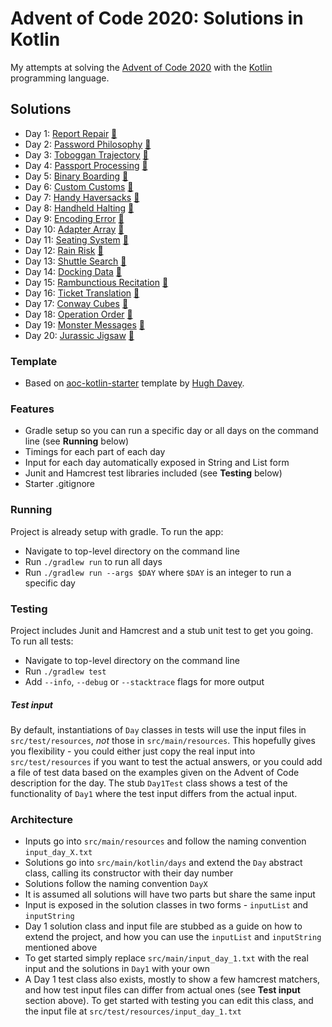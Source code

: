 # Advent of Code 2020: Solutions in Kotlin

My attempts at solving the [Advent of Code 2020](https://adventofcode.com/2020) with
the [Kotlin](https://kotlinlang.org/)
programming language.

## Solutions

- Day 1: [Report Repair](https://adventofcode.com/2020/day/1) [🙌](https://github.com/andilau/advent-of-code-2020/blob/main/src/main/kotlin/days/Day1.kt)
- Day 2: [Password Philosophy](https://adventofcode.com/2020/day/2) [🙌](https://github.com/andilau/advent-of-code-2020/blob/main/src/main/kotlin/days/Day2.kt)
- Day 3: [Toboggan Trajectory](https://adventofcode.com/2020/day/3) [🙌](https://github.com/andilau/advent-of-code-2020/blob/main/src/main/kotlin/days/Day3.kt)
- Day 4: [Passport Processing](https://adventofcode.com/2020/day/4) [🙌](https://github.com/andilau/advent-of-code-2020/blob/main/src/main/kotlin/days/Day4.kt)
- Day 5: [Binary Boarding](https://adventofcode.com/2020/day/5) [🙌](https://github.com/andilau/advent-of-code-2020/blob/main/src/main/kotlin/days/Day5.kt)
- Day 6: [Custom Customs](https://adventofcode.com/2020/day/6) [🙌](https://github.com/andilau/advent-of-code-2020/blob/main/src/main/kotlin/days/Day6.kt)
- Day 7: [Handy Haversacks](https://adventofcode.com/2020/day/7) [🙌](https://github.com/andilau/advent-of-code-2020/blob/main/src/main/kotlin/days/Day7.kt)
- Day 8: [Handheld Halting](https://adventofcode.com/2020/day/8)  [🤩](https://github.com/andilau/advent-of-code-2020/blob/main/src/main/kotlin/days/Day8.kt)
- Day 9: [Encoding Error](https://adventofcode.com/2020/day/9) [🤩](https://github.com/andilau/advent-of-code-2020/blob/main/src/main/kotlin/days/Day9.kt)
- Day 10: [Adapter Array](https://adventofcode.com/2020/day/10) [🤩](https://github.com/andilau/advent-of-code-2020/blob/main/src/main/kotlin/days/Day10.kt)
- Day 11: [Seating System](https://adventofcode.com/2020/day/11) [🤩](https://github.com/andilau/advent-of-code-2020/blob/main/src/main/kotlin/days/Day11.kt)
- Day 12: [Rain Risk](https://adventofcode.com/2020/day/12) [🙌](https://github.com/andilau/advent-of-code-2020/blob/main/src/main/kotlin/days/Day12.kt)
- Day 13: [Shuttle Search](https://adventofcode.com/2020/day/13) [🤩](https://github.com/andilau/advent-of-code-2020/blob/main/src/main/kotlin/days/Day13.kt)
- Day 14: [Docking Data](https://adventofcode.com/2020/day/14) [🤩](https://github.com/andilau/advent-of-code-2020/blob/main/src/main/kotlin/days/Day14.kt)
- Day 15: [Rambunctious Recitation](https://adventofcode.com/2020/day/15) [🙌](https://github.com/andilau/advent-of-code-2020/blob/main/src/main/kotlin/days/Day15.kt)
- Day 16: [Ticket Translation](https://adventofcode.com/2020/day/16) [🤩](https://github.com/andilau/advent-of-code-2020/blob/main/src/main/kotlin/days/Day16.kt)
- Day 17: [Conway Cubes](https://adventofcode.com/2020/day/17) [🤩](https://github.com/andilau/advent-of-code-2020/blob/main/src/main/kotlin/days/Day17.kt)
- Day 18: [Operation Order](https://adventofcode.com/2020/day/18) [🤩](https://github.com/andilau/advent-of-code-2020/blob/main/src/main/kotlin/days/Day18.kt)
- Day 19: [Monster Messages](https://adventofcode.com/2020/day/19) [🤩](https://github.com/andilau/advent-of-code-2020/blob/main/src/main/kotlin/days/Day19.kt)
- Day 20: [Jurassic Jigsaw](https://adventofcode.com/2020/day/20) [🤩](https://github.com/andilau/advent-of-code-2020/blob/main/src/main/kotlin/days/Day20.kt)

### Template

* Based on [aoc-kotlin-starter](https://github.com/hughjdavey/aoc-kotlin-starter) template by [Hugh Davey](https://github.com/hughjdavey).

### Features

* Gradle setup so you can run a specific day or all days on the command line (see **Running** below)
* Timings for each part of each day
* Input for each day automatically exposed in String and List form
* Junit and Hamcrest test libraries included (see **Testing** below)
* Starter .gitignore

### Running

Project is already setup with gradle. To run the app:

* Navigate to top-level directory on the command line
* Run `./gradlew run` to run all days
* Run `./gradlew run --args $DAY` where `$DAY` is an integer to run a specific day

### Testing

Project includes Junit and Hamcrest and a stub unit test to get you going. To run all tests:

* Navigate to top-level directory on the command line
* Run `./gradlew test`
* Add `--info`, `--debug` or `--stacktrace` flags for more output

##### Test input

By default, instantiations of `Day` classes in tests will use the input files in `src/test/resources`, _not_ those in `src/main/resources`.
This hopefully gives you flexibility - you could either just copy the real input into `src/test/resources` if you want to test
the actual answers, or you could add a file of test data based on the examples given on the Advent of Code description for the day.
The stub `Day1Test` class shows a test of the functionality of `Day1` where the test input differs from the actual input.

### Architecture

* Inputs go into `src/main/resources` and follow the naming convention `input_day_X.txt`
* Solutions go into `src/main/kotlin/days` and extend the `Day` abstract class, calling its constructor with their day number 
* Solutions follow the naming convention `DayX`
* It is assumed all solutions will have two parts but share the same input
* Input is exposed in the solution classes in two forms - `inputList` and `inputString`
* Day 1 solution class and input file are stubbed as a guide on how to extend the project,
and how you can use the `inputList` and `inputString` mentioned above
* To get started simply replace `src/main/input_day_1.txt` with the real input and the solutions in `Day1` with your own
* A Day 1 test class also exists, mostly to show a few hamcrest matchers, and how test input files can differ from actual ones (see **Test input** section above).
To get started with testing you can edit this class, and the input file at `src/test/resources/input_day_1.txt`
